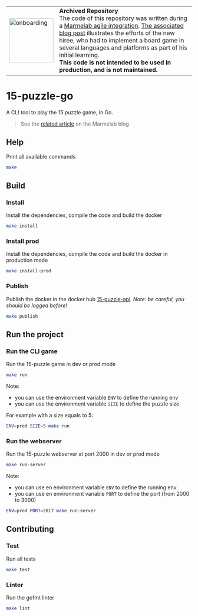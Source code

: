 <table>
        <tr>
            <td><img width="120" src="https://cdnjs.cloudflare.com/ajax/libs/octicons/8.5.0/svg/rocket.svg" alt="onboarding" /></td>
            <td><strong>Archived Repository</strong><br />
            The code of this repository was written during a <a href="https://marmelab.com/blog/2018/09/05/agile-integration.html">Marmelab agile integration</a>. <a href="https://marmelab.com/blog/2017/12/01/jeu-du-taquin-en-go.html">The associated blog post</a> illustrates the efforts of the new hiree, who had to implement a board game in several languages and platforms as part of his initial learning.<br />
        <strong>This code is not intended to be used in production, and is not maintained.</strong>
        </td>
        </tr>
</table>

# 15-puzzle-go

A CLI tool to play the 15 puzzle game, in Go.

> See the [related article](https://marmelab.com/blog/2017/12/01/jeu-du-taquin-en-go.html) on the Marmelab blog

## Help

Print all available commands

```bash
make
```

## Build

### Install

Install the dependencies, compile the code and build the docker

```bash
make install
```

### Install prod

Install the dependencies, compile the code and build the docker in production mode

```bash
make install-prod
```

### Publish

Publish the docker in the docker hub [15-puzzle-api](https://hub.docker.com/r/luwangel/15-puzzle-api/).
_Note: be careful, you should be logged before!_

```bash
make publish
```

## Run the project

### Run the CLI game

Run the 15-puzzle game in dev or prod mode

```bash
make run
```

Note:

*   you can use the environment variable `ENV` to define the running env
*   you can use the environment variable `SIZE` to define the puzzle size

For example with a size equals to 5:

```bash
ENV=prod SIZE=5 make run
```

### Run the webserver

Run the 15-puzzle webserver at port 2000 in dev or prod mode

```bash
make run-server
```

Note:

*   you can use en environment variable `ENV` to define the running env
*   you can use en environment variable `PORT` to define the port (from 2000 to 3000)

```bash
ENV=prod PORT=2017 make run-server
```

## Contributing

### Test

Run all tests

```bash
make test
```

### Linter

Run the gofmt linter

```bash
make lint
```
